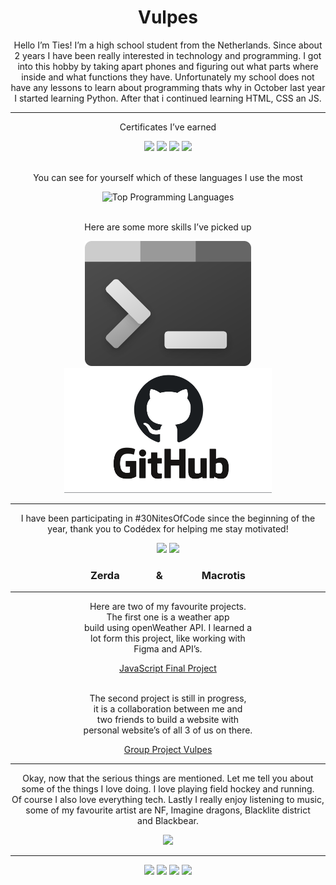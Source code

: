 <h1 align="center">
  Vulpes
</h1>
<p align="center">
  Hello I’m Ties! I’m a high school student from the Netherlands. Since about 2 years I have been really interested in technology and programming. I got into this hobby by taking apart phones and figuring out what parts where inside and what functions they have. Unfortunately my school does not have any lessons to learn about programming thats why in October last year I started learning Python. After that i continued learning HTML, CSS an JS.   
</p>
<hr>
<p align="center">
  Certificates I’ve earned
</p>
<div display="flex" align="center">
  <img src="https://github.com/VulpesLag0pus/Group-Project-Vulpes/blob/main/Vulpes/CSS-certificate.png?raw=true" width="24%">
  <img src ="https://github.com/VulpesLag0pus/Group-Project-Vulpes/blob/main/Vulpes/HTML-certificate.png?raw=true" width="24%">
  <img src="https://github.com/VulpesLag0pus/Group-Project-Vulpes/blob/main/Vulpes/JS-certificate.png?raw=true" width="24%">
  <img src="https://github.com/VulpesLag0pus/Group-Project-Vulpes/blob/main/Vulpes/Python-Certificate.png?raw=true" width="24%">
</div>
<br>
<p align="center">
  You can see for yourself which of these languages I use the most
</p>
<div align="center">
  <img src="https://github-readme-stats.vercel.app/api/top-langs/?username=VulpesLag0pus&theme=tokyonight" width="400" height="200" alt="Top Programming Languages">
</div>
<br>
<p align="center">
  Here are some more skills I’ve picked up
</p>
<div display="flex" align="center" width="40%">
  <img src="https://github.com/VulpesLag0pus/Images-readme-file/blob/main/terminal.png?raw=true"height="200">
  <img src="https://github.com/VulpesLag0pus/Images-readme-file/blob/main/Screenshot%202024-03-20%20at%2022.41.59.png?raw=true"height="200"">
</div>
<hr>
<p align="center">
  I have been participating in #30NitesOfCode since the beginning of the year, thank you to Codédex for helping me stay motivated!
</p>
<div align="center" display="flex">
  <a href="https://www.codedex.io/@Vulpes/30-nites-of-code"><img src="https://www.codedex.io/images/code-nights/evolved-neutral-duck.gif"></a>
  <a href="https://www.codedex.io/@Vulpes/30-nites-of-code?pet=season-one"><img src="https://www.codedex.io/images/code-nights/evolved-happy-dinosaur.gif"></a>
</div>
<h3 align="center">
  Zerda‎ ‎ ‎ ‎ ‎ ‎ ‎‎ ‎ ‎  ‎‎‎ ‎  ‎ ‎  ‎ ‎ &‎ ‎ ‎ ‎‎ ‎ ‎ ‎‎ ‎ ‎  ‎ ‎ ‎ ‎ ‎ ‎  ‎ <a>Macrotis</a>
</h3>
<hr>
  <p width="40%" align="center">
    Here are two of my favourite projects.<br> The first one is a weather app <br> build using openWeather API. I learned a<br> lot form this project, like working with<br> Figma and API’s.
  </p>
  <div align="center" width="40%">
    <a href="https://github.com/VulpesLag0pus/JavaScript-Final-Project" width="40%" align="right">JavaScript Final Project</a>
  </div>
  <br>
  <p width="40%" align="center">
    The second project is still in progress,<br> it is a collaboration between me and <br>two friends to build a website with<br> personal website’s of all 3 of us on there.     </p>
  <div align="center" width="40%">
    <a href="https://github.com/VulpesLag0pus/Group-Project-Vulpes" width="40%" align="right">Group Project Vulpes</a>
  </div>
  <hr>
  <p align="center">
        Okay, now that the serious things are mentioned. Let me tell you about<br> some of the things I love doing. I love playing field hockey and running. <br> Of course I also love everything tech. Lastly I really enjoy listening to music, <br> some of my favourite artist are NF, Imagine dragons, Blacklite district<br> and Blackbear.
  </p>
  <div align="center">
  <img src="https://spotify-recently-played-readme.vercel.app/api?user=pxxmde9a2f3dsazlk47r523dc">
  </div>
  <hr>
  <div align="center">
      <a href="https://www.codedex.io/@Vulpes"><img src="https://avatars.githubusercontent.com/u/105237839?s=200&v=4" width="50"></a>
  <a href="https://www.instagram.com/ties.vd.n/?igsh=cThhdXQ5bmxxa3Vk"><img src="https://img.freepik.com/vrije-vector/instagramachtergrond-in-gradientkleuren_23-2147823814.jpg" width="50"></a>
  <a href="https://www.linkedin.com/in/ties-van-den-nieuwenhof-6895b72ab/"><img src="https://images.crunchbase.com/image/upload/c_pad,h_256,w_256,f_auto,q_auto:eco,dpr_1/rdp6fcqdcvqqcqn3jz72" width="50"></a>
  <a href="https://twitter.com/vulpes392245837"><img src="https://img.freepik.com/vrije-vector/nieuw-2023-twitter-logo-x-pictogramontwerp_1017-45418.jpg?size=338&ext=jpg&ga=GA1.1.1141335507.1707696000&semt=ais" width="50"></a>
  </div>
  
